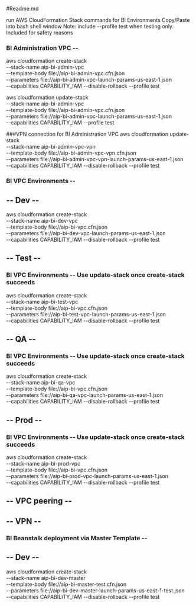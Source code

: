 #Readme.md

run AWS CloudFormation Stack commands for BI Environments
Copy/Paste into bash shell window
Note: include --profile test when testing only. Included for safety reasons


### BI Administration VPC -- 
aws cloudformation create-stack \
--stack-name aip-bi-admin-vpc \
--template-body file://aip-bi-admin-vpc.cfn.json \
--parameters file://aip-bi-admin-vpc-launch-params-us-east-1.json \
--capabilities CAPABILITY_IAM --disable-rollback --profile test

aws cloudformation update-stack \
--stack-name aip-bi-admin-vpc \
--template-body file://aip-bi-admin-vpc.cfn.json \
--parameters file://aip-bi-admin-vpc-launch-params-us-east-1.json \
--capabilities CAPABILITY_IAM --profile test

###VPN connection for BI Administration VPC
aws cloudformation update-stack \
--stack-name aip-bi-admin-vpc-vpn \
--template-body file://aip-bi-admin-vpc-vpn.cfn.json \
--parameters file://aip-bi-admin-vpc-vpn-launch-params-us-east-1.json \
--capabilities CAPABILITY_IAM --disable-rollback --profile test




### BI VPC Environments -- 
##
## -- Dev --
aws cloudformation create-stack \
--stack-name aip-bi-dev-vpc \
--template-body file://aip-bi-vpc.cfn.json \
--parameters file://aip-bi-dev-vpc-launch-params-us-east-1.json \
--capabilities CAPABILITY_IAM --disable-rollback --profile test

##
## -- Test --
### BI VPC Environments -- Use update-stack once create-stack succeeds
aws cloudformation create-stack \
--stack-name aip-bi-test-vpc \
--template-body file://aip-bi-vpc.cfn.json \
--parameters file://aip-bi-test-vpc-launch-params-us-east-1.json \
--capabilities CAPABILITY_IAM --disable-rollback --profile test

##
## -- QA --
### BI VPC Environments -- Use update-stack once create-stack succeeds
aws cloudformation create-stack \
--stack-name aip-bi-qa-vpc \
--template-body file://aip-bi-vpc.cfn.json \
--parameters file://aip-bi-qa-vpc-launch-params-us-east-1.json \
--capabilities CAPABILITY_IAM --disable-rollback --profile test

##
## -- Prod --
### BI VPC Environments -- Use update-stack once create-stack succeeds
aws cloudformation create-stack \
--stack-name aip-bi-prod-vpc \
--template-body file://aip-bi-vpc.cfn.json \
--parameters file://aip-bi-prod-vpc-launch-params-us-east-1.json \
--capabilities CAPABILITY_IAM --disable-rollback --profile test


##
## -- VPC peering --
### 

##
## -- VPN --
### 



### BI Beanstalk deployment via Master Template -- 
##
## -- Dev --
aws cloudformation create-stack \
--stack-name aip-bi-dev-master \
--template-body file://aip-bi-master-test.cfn.json \
--parameters file://aip-bi-dev-master-launch-params-us-east-1-test.json \
--capabilities CAPABILITY_IAM --disable-rollback --profile test
